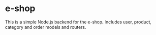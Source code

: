 # e-shop
This is a simple Node.js backend for the e-shop. Includes user, product, category and order models and routers.
